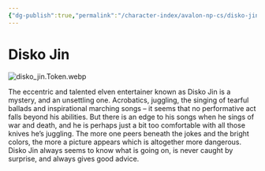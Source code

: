 ```yaml
---
{"dg-publish":true,"permalink":"/character-index/avalon-np-cs/disko-jin/","title":"Disko Jin","tags":["JournalEntryPage"]}
---
```


# Disko Jin
![disko_jin.Token.webp](/img/user/Voidbound%20token%20images/disko_jin.Token.webp)

The eccentric and talented elven entertainer known as Disko Jin is a mystery, and an unsettling one. Acrobatics, juggling, the singing of tearful ballads and inspirational marching songs – it seems that no performative act falls beyond his abilities. But there is an edge to his songs when he sings of war and death, and he is perhaps just a bit too comfortable with all those knives he’s juggling. The more one peers beneath the jokes and the bright colors, the more a picture appears which is altogether more dangerous. Disko Jin always seems to know what is going on, is never caught by surprise, and always gives good advice.
